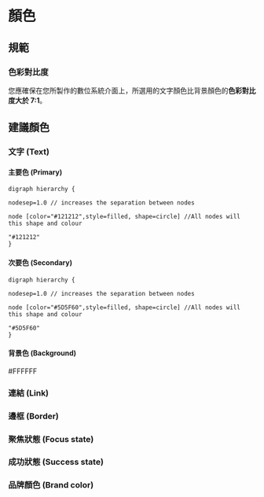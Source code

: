 # 顏色


## 規範

### 色彩對比度
您應確保在您所製作的數位系統介面上，所選用的文字顏色比背景顏色的**色彩對比度大於 7:1**。



## 建議顏色

### 文字 (Text)

#### 主要色 (Primary)
```graphviz
digraph hierarchy {

nodesep=1.0 // increases the separation between nodes

node [color="#121212",style=filled, shape=circle] //All nodes will this shape and colour

"#121212"
}
```

#### 次要色 (Secondary)
```graphviz
digraph hierarchy {

nodesep=1.0 // increases the separation between nodes

node [color="#5D5F60",style=filled, shape=circle] //All nodes will this shape and colour

"#5D5F60"
}
```

#### 背景色 (Background)
#FFFFFF


### 連結 (Link)

### 邊框 (Border)

### 聚焦狀態 (Focus state)

### 成功狀態 (Success state)

### 品牌顏色 (Brand color)

